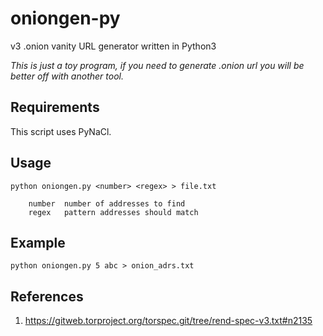 # oniongen-py

v3 .onion vanity URL generator written in Python3

_This is just a toy program, if you need to generate .onion
url you will be better off with another tool._

## Requirements

This script uses PyNaCl.

## Usage

    python oniongen.py <number> <regex> > file.txt

        number  number of addresses to find
        regex   pattern addresses should match

## Example

    python oniongen.py 5 abc > onion_adrs.txt

## References

1. https://gitweb.torproject.org/torspec.git/tree/rend-spec-v3.txt#n2135